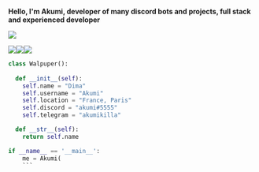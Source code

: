 
**Hello, I'm Akumi, developer of many discord bots and projects, full stack and experienced developer**

<img src="https://i.pinimg.com/originals/bf/16/a6/bf16a658662656209bcaacaa76ca771a.jpg"/>

<img src="https://camo.githubusercontent.com/455be3a3fb7c8df894c8c03946ad019f6db5c5ebf84c64a603c9c00e035b9615/68747470733a2f2f696d672e736869656c64732e696f2f62616467652f2d48544d4c2d6335383534353f7374796c653d666f722d7468652d6261646765266c6f676f3d68746d6c35266c6f676f436f6c6f723d633538353435266c6162656c436f6c6f723d323832383238"/><img src="https://camo.githubusercontent.com/1fa64c93442124cf2bfa082e06b5786f40f091ffeff0ce4efe25b6ce0ceed218/68747470733a2f2f696d672e736869656c64732e696f2f62616467652f2d4353532d6431613031663f7374796c653d666f722d7468652d6261646765266c6f676f3d63737333266c6f676f436f6c6f723d643161303166266c6162656c436f6c6f723d323832383238"/><img src="https://camo.githubusercontent.com/370d38fc5644d76a1e4866a6c46be390616758c449ec0daff7ee15e429b165bd/68747470733a2f2f696d672e736869656c64732e696f2f62616467652f2d507974686f6e2d3938623938323f7374796c653d666f722d7468652d6261646765266c6f676f3d707974686f6e266c6f676f436f6c6f723d393862393832266c6162656c436f6c6f723d323832383238"/>

```python
class Walpuper():
    
  def __init__(self):
    self.name = "Dima"
    self.username = "Akumi"
    self.location = "France, Paris"
    self.discord = "akumi#5555"
    self.telegram = "akumikilla"

  def __str__(self):
    return self.name

if __name__ == '__main__':
    me = Akumi(
    ```

